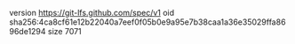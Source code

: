 version https://git-lfs.github.com/spec/v1
oid sha256:4ca8cf61e12b22040a7eef0f05b0e9a95e7b38caa1a36e35029ffa8696de1294
size 7071
